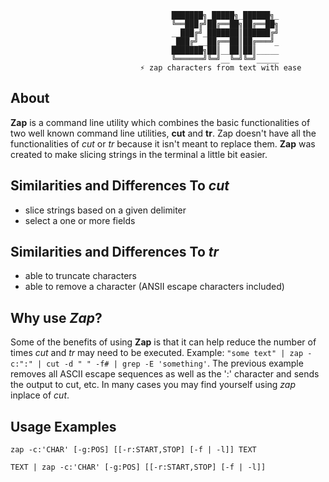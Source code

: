                                         ███████╗_█████╗_██████╗_
                                        ╚══███╔╝██╔══██╗██╔══██╗
                                        __███╔╝_███████║██████╔╝
                                        _███╔╝__██╔══██║██╔═══╝_
                                        ███████╗██║__██║██║_____
                                        ╚══════╝╚═╝__╚═╝╚═╝_____
                                 ⚡ zap characters from text with ease

## About

**Zap** is a command line utility which combines the basic functionalities of two well known command line utilities, **cut** and **tr**. Zap doesn't have all the functionalities of *cut* or *tr* because it isn't meant to replace them. **Zap** was created to make slicing strings in the terminal a little bit easier.

## Similarities and Differences To *cut*

- slice strings based on a given delimiter
- select a one or more fields

## Similarities and Differences To *tr*

- able to truncate characters
- able to remove a character (ANSII escape characters included)

## Why use *Zap*?

Some of the benefits of using **Zap** is that it can help reduce the number of times *cut* and *tr* may need to be executed. Example: `"some text" | zap -c:":" | cut -d " " -f# | grep -E 'something'`. The previous example removes all ASCII escape sequences as well as the ':' character and sends the output to cut, etc. In many cases you may find yourself using *zap* inplace of *cut*.

## Usage Examples

`zap -c:'CHAR' [-g:POS] [[-r:START,STOP] [-f | -l]] TEXT`

`TEXT | zap -c:'CHAR' [-g:POS] [[-r:START,STOP] [-f | -l]]`
